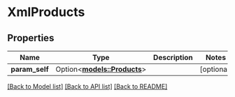 # XmlProducts

## Properties

Name | Type | Description | Notes
------------ | ------------- | ------------- | -------------
**param_self** | Option<[**models::Products**](Products.md)> |  | [optional]

[[Back to Model list]](../README.md#documentation-for-models) [[Back to API list]](../README.md#documentation-for-api-endpoints) [[Back to README]](../README.md)


